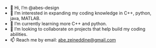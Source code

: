 - 👋 Hi, I’m @abes-design
- 👀 I’m interested in expanding my coding knowledge in C++, python, java, MATLAB.
- 🌱 I’m currently learning more C++ and python.
- 💞️ I’m looking to collaborate on projects that help build my coding abilities.
- 📫 Reach me by email: abe.zeineddine@gmail.com

<!---
abes-design/abes-design is a ✨ special ✨ repository because its `README.md` (this file) appears on your GitHub profile.
You can click the Preview link to take a look at your changes.
--->
